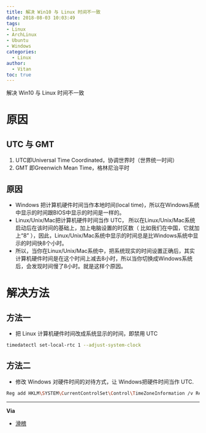 ```yaml
---
title: 解决 Win10 与 Linux 时间不一致
date: 2018-08-03 10:03:49
tags:
- Linux
- ArchLinux
- Ubuntu
- Windows
categories:
  - Linux
author:
  - Vitan
toc: true
---
```

解决 Win10 与 Linux 时间不一致
<!--more-->
# 原因
## UTC 与 GMT
1. UTC即Universal Time Coordinated，协调世界时（世界统一时间）
2. GMT 即Greenwich Mean Time，格林尼治平时

## 原因
- Windows 把计算机硬件时间当作本地时间(local time)，所以在Windows系统中显示的时间跟BIOS中显示的时间是一样的。
- Linux/Unix/Mac把计算机硬件时间当作 UTC， 所以在Linux/Unix/Mac系统启动后在该时间的基础上，加上电脑设置的时区数（ 比如我们在中国，它就加上“8” ），因此，Linux/Unix/Mac系统中显示的时间总是比Windows系统中显示的时间快8个小时。
- 所以，当你在Linux/Unix/Mac系统中，把系统现实的时间设置正确后，其实计算机硬件时间是在这个时间上减去8小时，所以当你切换成Windows系统后，会发现时间慢了8小时。就是这样个原因。

# 解决方法
## 方法一
- 把 Linux 计算机硬件时间改成系统显示的时间，即禁用 UTC
```sh
timedatectl set-local-rtc 1 --adjust-system-clock
```

## 方法二
- 修改 Windows 对硬件时间的对待方式，让 Windows把硬件时间当作 UTC.
```sh
Reg add HKLM\SYSTEM\CurrentControlSet\Control\TimeZoneInformation /v RealTimeIsUniversal /t REG_DWORD /d 1
```
---
**Via**
- [滑稽](https://www.zhihu.com/question/46525639)
